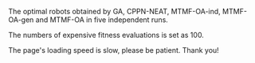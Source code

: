 The optimal robots obtained by GA, CPPN-NEAT, MTMF-OA-ind, MTMF-OA-gen and MTMF-OA in five independent runs.

The numbers of expensive fitness evaluations is set as 100.

The page's loading speed is slow, please be patient. Thank you!
